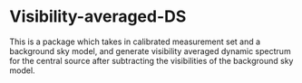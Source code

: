 # Visibility-averaged-DS
This is a package which takes in calibrated measurement set and a background sky model, and generate visibility averaged dynamic spectrum for the central source after subtracting the visibilities of the background sky model. 
